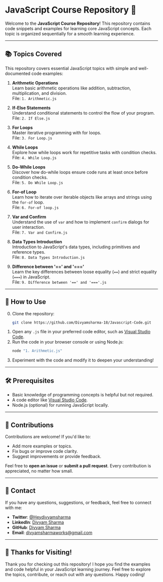 # JavaScript Course Repository 🎉  

Welcome to the **JavaScript Course Repository**! This repository contains code snippets and examples for learning core JavaScript concepts. Each topic is organized sequentially for a smooth learning experience.

---

## 📚 Topics Covered  

This repository covers essential JavaScript topics with simple and well-documented code examples:  

1. **Arithmetic Operations**  
   Learn basic arithmetic operations like addition, subtraction, multiplication, and division.  
   File: `1. Arithmetic.js`  

2. **If-Else Statements**  
   Understand conditional statements to control the flow of your program.  
   File: `2. If Else.js`  

3. **For Loops**  
   Master iterative programming with for loops.  
   File: `3. For Loop.js`  

4. **While Loops**  
   Explore how while loops work for repetitive tasks with condition checks.  
   File: `4. While Loop.js`  

5. **Do-While Loops**  
   Discover how do-while loops ensure code runs at least once before condition checks.  
   File: `5. Do While Loop.js`

6. **For-of Loop**  
   Learn how to iterate over iterable objects like arrays and strings using the `for-of` loop.  
   File: `6. For-of loop.js`  

7. **Var and Confirm**  
   Understand the use of `var` and how to implement `confirm` dialogs for user interaction.  
   File: `7. Var and Confirm.js`  

8. **Data Types Introduction**  
   Introduction to JavaScript's data types, including primitives and reference types.  
   File: `8. Data Types Introduction.js`  

9. **Difference between '==' and '==='**  
   Learn the key differences between loose equality (`==`) and strict equality (`===`) in JavaScript.  
   File: `9. Difference between '==' and '==='.js`

---

## 🚀 How to Use  
0. Clone the repository:  
   ```bash  
   git clone https://github.com/Divyamsharma-18/Javascript-Code.git  
1. Open any `.js` file in your preferred code editor, such as [Visual Studio Code](https://code.visualstudio.com/).  
2. Run the code in your browser console or using Node.js:  
   ```bash  
   node "1. Arithmetic.js"  
3. Experiment with the code and modify it to deepen your understanding!

---

## 🛠️ Prerequisites  

- Basic knowledge of programming concepts is helpful but not required.  
- A code editor like [Visual Studio Code](https://code.visualstudio.com/).  
- Node.js (optional) for running JavaScript locally.  

---

## 🤝 Contributions  

Contributions are welcome! If you'd like to:  
- Add more examples or topics.  
- Fix bugs or improve code clarity.  
- Suggest improvements or provide feedback.  

Feel free to **open an issue** or **submit a pull request**. Every contribution is appreciated, no matter how small.  

---

## 📧 Contact  

If you have any questions, suggestions, or feedback, feel free to connect with me:  

- **Twitter**: [@Heydivyamsharma](https://x.com/Heydivyamsharma)  
- **LinkedIn**: [Divyam Sharma](https://www.linkedin.com/in/divyam-sharma-6ba700249/)  
- **GitHub**: [Divyam Sharma](https://github.com/YourGitHubUsername)  
- **Email**: [divyamsharmaworks@gmail.com](mailto:divyamsharmaworks@gmail.com)  

---

## 🤗 Thanks for Visiting!  

Thank you for checking out this repository! I hope you find the examples and code helpful in your JavaScript learning journey. Feel free to explore the topics, contribute, or reach out with any questions. Happy coding!  
